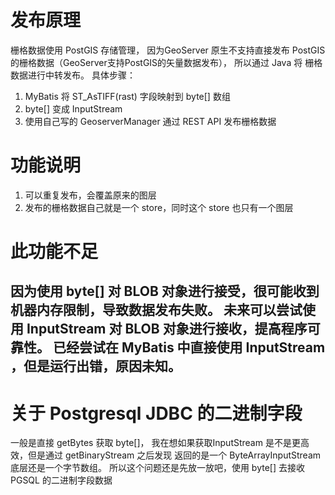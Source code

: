 
# 发布原理
栅格数据使用 PostGIS 存储管理，
因为GeoServer 原生不支持直接发布 PostGIS的栅格数据（GeoServer支持PostGIS的矢量数据发布），
所以通过 Java 将 栅格数据进行中转发布。
具体步骤：
1. MyBatis 将 ST_AsTIFF(rast) 字段映射到 byte[] 数组
2. byte[] 变成 InputStream
3. 使用自己写的 GeoserverManager 通过 REST API 发布栅格数据

# 功能说明
1. 可以重复发布，会覆盖原来的图层
2. 发布的栅格数据自己就是一个 store，同时这个 store 也只有一个图层

# 此功能不足
因为使用 byte[] 对 BLOB 对象进行接受，很可能收到机器内存限制，导致数据发布失败。
未来可以尝试使用 InputStream 对 BLOB 对象进行接收，提高程序可靠性。
已经尝试在 MyBatis 中直接使用 InputStream ，但是运行出错，原因未知。
---
# 关于 Postgresql JDBC 的二进制字段
一般是直接 getBytes 获取 byte[]，
我在想如果获取InputStream 是不是更高效，但是通过 getBinaryStream 之后发现
返回的是一个 ByteArrayInputStream 底层还是一个字节数组。
所以这个问题还是先放一放吧，使用 byte[] 去接收 PGSQL 的二进制字段数据